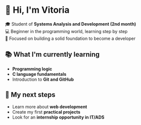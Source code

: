 # 👋 Hi, I'm Vitoria  

🎓 Student of **Systems Analysis and Development (2nd month)**  
💻 Beginner in the programming world, learning step by step  
🚀 Focused on building a solid foundation to become a developer  


## 📚 What I'm currently learning
- **Programming logic**  
- **C language fundamentals**  
- Introduction to **Git and GitHub**  


## 🎯 My next steps
- Learn more about **web development**  
- Create my first **practical projects**  
- Look for an **internship opportunity in IT/ADS**  
